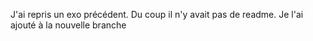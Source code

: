 J'ai repris un exo précédent. Du coup il n'y avait pas de readme. Je l'ai ajouté à la nouvelle branche
